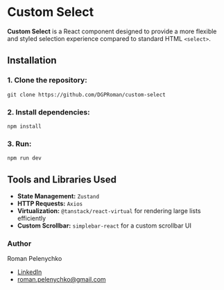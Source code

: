 # Custom Select

**Custom Select** is a React component designed to provide a more flexible and styled selection experience compared to standard HTML `<select>`.

## Installation
### 1. **Clone the repository:**

```git clone https://github.com/DGPRoman/custom-select```

### 2. **Install dependencies:**

```npm install```

### 3. **Run:**

```npm run dev```

## Tools and Libraries Used

- **State Management:** `Zustand`
- **HTTP Requests:** `Axios`
- **Virtualization:** `@tanstack/react-virtual` for rendering large lists efficiently
- **Custom Scrollbar:** `simplebar-react` for a custom scrollbar UI

### Author

Roman Pelenychko

- [LinkedIn](https://www.linkedin.com/in/roman-pelenychko-377125134/)
- [roman.pelenychko@gmail.com](mailto:roman.pelenychko@gmail.com)
